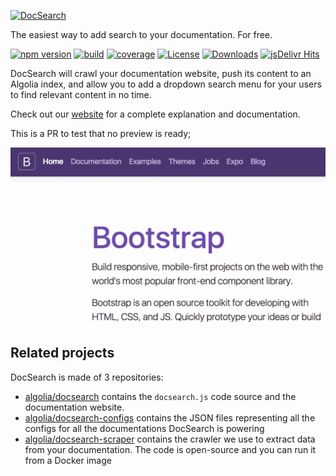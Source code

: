 [![DocSearch][1]][8]

The easiest way to add search to your documentation. For free.

[![npm version][2]](https://npmjs.org/package/docsearch.js)
[![build][3]](https://travis-ci.org/algolia/docsearch)
[![coverage][4]](https://coveralls.io/github/algolia/docsearch)
[![License][5]](./LICENSE)
[![Downloads][6]](https://npm-stat.com/charts.html?package=docsearch.js)
[![jsDelivr Hits][7]](https://www.jsdelivr.com/package/npm/docsearch.js)

DocSearch will crawl your documentation website, push its content to an Algolia
index, and allow you to add a dropdown search menu for your users to find
relevant content in no time.

Check out our [website][8] for a complete explanation and documentation.

This is a PR to test that no preview is ready;

[![Bootstrap demo][9]][8]

## Related projects

DocSearch is made of 3 repositories:

- [algolia/docsearch][10] contains the `docsearch.js` code source and the
  documentation website.
- [algolia/docsearch-configs][11] contains the JSON files representing all the
  configs for all the documentations DocSearch is powering
- [algolia/docsearch-scraper][12] contains the crawler we use to extract data
  from your documentation. The code is open-source and you can run it from
  a Docker image

[1]: ./.github/docsearch-logo.svg
[2]: https://img.shields.io/npm/v/docsearch.js.svg?style=flat-square
[3]: https://img.shields.io/travis/algolia/docsearch/master.svg?style=flat-square
[4]: https://img.shields.io/coveralls/algolia/docsearch/master.svg?style=flat-square
[5]: https://img.shields.io/badge/license-MIT-green.svg?style=flat-square
[6]: https://img.shields.io/npm/dm/docsearch.js.svg?style=flat-square
[7]: https://data.jsdelivr.com/v1/package/npm/docsearch.js/badge
[8]: https://community.algolia.com/docsearch/
[9]: ./.github/demo.gif
[10]: https://github.com/algolia/docsearch
[11]: https://github.com/algolia/docsearch-configs
[12]: https://github.com/algolia/docsearch-scraper
